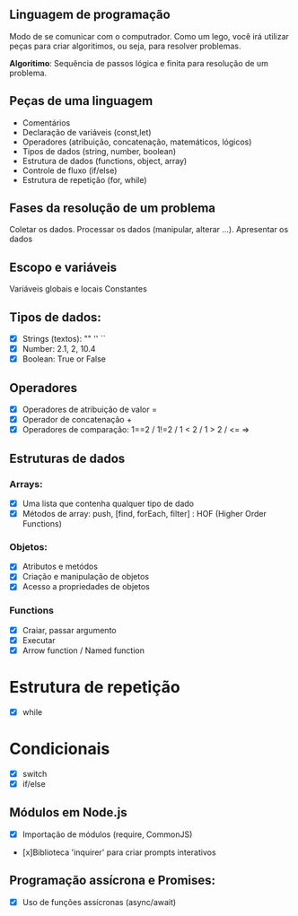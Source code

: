 ## Linguagem de programação

Modo de se comunicar com o computrador.
Como um lego, você irá utilizar peças para criar algoritimos, ou seja, para resolver problemas.

**Algoritimo**: Sequência de passos lógica e finita para resolução de um problema.

## Peças de uma linguagem 

- Comentários
- Declaração de variáveis (const,let)
- Operadores (atribuição, concatenação, matemáticos, lógicos)
- Tipos de dados (string, number, boolean)
- Estrutura de dados (functions, object, array)
- Controle de fluxo (if/else)
- Estrutura de repetição (for, while)

## Fases da resolução de um problema

Coletar os dados.
Processar os dados (manipular, alterar ...).
Apresentar os dados

## Escopo e variáveis

Variáveis globais e locais
Constantes

## Tipos de dados:

- [x] Strings (textos): "" '' ``
- [x] Number: 2.1, 2, 10.4
- [x] Boolean: True or False

## Operadores

- [x] Operadores de atribuição de valor =
- [x] Operador de concatenação +
- [x] Operadores de comparação: 1==2 / 1!=2 / 1 < 2 / 1 > 2 / <= =>

## Estruturas de dados
### Arrays:

- [x] Uma lista que contenha qualquer tipo de dado
- [x] Métodos de array: push, [find, forEach, filter] : HOF (Higher Order Functions)

### Objetos:

- [x] Atributos e metódos 
- [x] Criação e manipulação de objetos
- [x] Acesso a propriedades de objetos

### Functions

- [x] Craiar, passar argumento
- [x] Executar
- [x] Arrow function / Named function

# Estrutura de repetição

- [x] while

# Condicionais 

- [x] switch
- [x] if/else

## Módulos em Node.js

- [x] Importação de módulos (require, CommonJS)
- [x]Biblioteca 'inquirer' para criar prompts interativos

## Programação assícrona e Promises:

- [x] Uso de funções assícronas (async/await)